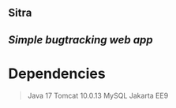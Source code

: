 ## Sitra
## _Simple bugtracking web app_
# Dependencies
> Java 17
> Tomcat 10.0.13
> MySQL
> Jakarta EE9
#
